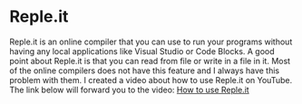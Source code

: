 # Reple.it
Reple.it is an online compiler that you can use to run your programs without having any local applications like Visual Studio or Code Blocks. A good point about Reple.it is that you can read from file or write in a file in it. Most of the online compilers does not have this feature and I always have this problem with them.
I created a video about how to use Reple.it on YouTube. The link below will forward you to the video:
[How to use Reple.it](http://google.com)
